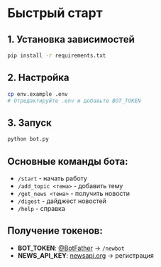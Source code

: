 # Быстрый старт

## 1. Установка зависимостей
```bash
pip install -r requirements.txt
```

## 2. Настройка
```bash
cp env.example .env
# Отредактируйте .env и добавьте BOT_TOKEN
```

## 3. Запуск
```bash
python bot.py
```

## Основные команды бота:
- `/start` - начать работу
- `/add_topic <тема>` - добавить тему
- `/get_news <тема>` - получить новости
- `/digest` - дайджест новостей
- `/help` - справка

## Получение токенов:
- **BOT_TOKEN**: [@BotFather](https://t.me/BotFather) → `/newbot`
- **NEWS_API_KEY**: [newsapi.org](https://newsapi.org/) → регистрация



